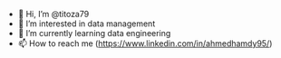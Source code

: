 - 👋 Hi, I’m @titoza79
- 👀 I’m interested in data management
- 🌱 I’m currently learning data engineering
- 📫 How to reach me (https://www.linkedin.com/in/ahmedhamdy95/)

<!---
titoza79/titoza79 is a ✨ special ✨ repository because its `README.md` (this file) appears on your GitHub profile.
You can click the Preview link to take a look at your changes.
--->
